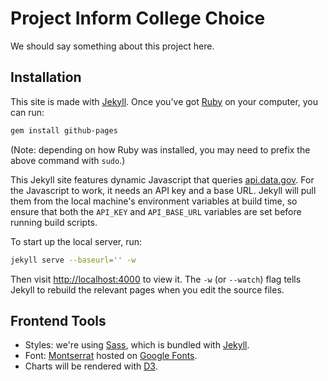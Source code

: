 # Project Inform College Choice
We should say something about this project here.

## Installation
This site is made with [Jekyll]. Once you've got [Ruby] on your computer, you
can run:

```sh
gem install github-pages
```

(Note: depending on how Ruby was installed, you may need to prefix the above
command with `sudo`.)

This Jekyll site features dynamic Javascript that queries [api.data.gov](https://api.data.gov/). For the Javascript to work, it needs an
API key and a base URL. Jekyll will pull them from the local machine's
environment variables at build time, so ensure that both the `API_KEY` and
`API_BASE_URL` variables are set before running build scripts.

To start up the local server, run:

```sh
jekyll serve --baseurl='' -w
```

Then visit [http://localhost:4000](http://localhost:4000) to view it. The `-w`
(or `--watch`) flag tells Jekyll to rebuild the relevant pages when you edit
the source files.

## Frontend Tools
- Styles: we're using [Sass], which is bundled with [Jekyll].
- Font: [Montserrat] hosted on [Google Fonts](https://www.google.com/fonts/).
- Charts will be rendered with [D3].

[Montserrat]: https://www.google.com/fonts/specimen/Montserrat
[Jekyll]: http://jekyllrb.com/
[Sass]: http://sass-lang.com/
[D3]: http://d3js.org/
[Ruby]: https://www.ruby-lang.org/

